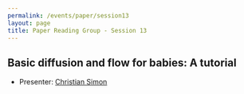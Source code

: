 ```yaml
---
permalink: /events/paper/session13
layout: page
title: Paper Reading Group - Session 13
---
```


## Basic diffusion and flow for babies: A tutorial


- Presenter: [Christian Simon](https://www.linkedin.com/in/csimonshen)
